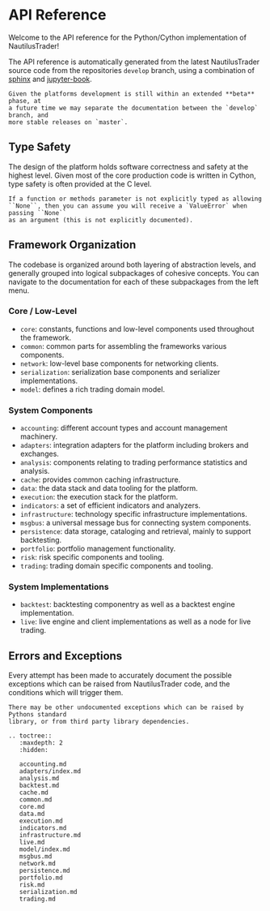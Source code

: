 # API Reference

Welcome to the API reference for the Python/Cython implementation of NautilusTrader!

The API reference is automatically generated from the latest NautilusTrader source 
code from the repositories `develop` branch, using a combination of [sphinx](https://www.sphinx-doc.org/en/master/)
and [jupyter-book](https://jupyterbook.org/intro.html).

```{note}
Given the platforms development is still within an extended **beta** phase, at
a future time we may separate the documentation between the `develop` branch, and
more stable releases on `master`.
```

## Type Safety
The design of the platform holds software correctness and safety at the highest level.
Given most of the core production code is written in Cython, type safety is often provided
at the C level.

```{note}
If a function or methods parameter is not explicitly typed as allowing
``None``, then you can assume you will receive a `ValueError` when passing ``None``
as an argument (this is not explicitly documented).
```

## Framework Organization
The codebase is organized around both layering of abstraction levels, and generally
grouped into logical subpackages of cohesive concepts. You can navigate to the documentation
for each of these subpackages from the left menu.

### Core / Low-Level
- `core`: constants, functions and low-level components used throughout the framework.
- `common`: common parts for assembling the frameworks various components.
- `network`: low-level base components for networking clients.
- `serialization`: serialization base components and serializer implementations.
- `model`: defines a rich trading domain model.

### System Components
- `accounting`: different account types and account management machinery.
- `adapters`: integration adapters for the platform including brokers and exchanges.
- `analysis`: components relating to trading performance statistics and analysis.
- `cache`: provides common caching infrastructure.
- `data`: the data stack and data tooling for the platform.
- `execution`: the execution stack for the platform.
- `indicators`: a set of efficient indicators and analyzers.
- `infrastructure`: technology specific infrastructure implementations.
- `msgbus`: a universal message bus for connecting system components.
- `persistence`: data storage, cataloging and retrieval, mainly to support backtesting.
- `portfolio`: portfolio management functionality.
- `risk`: risk specific components and tooling.
- `trading`: trading domain specific components and tooling.

### System Implementations
- `backtest`: backtesting componentry as well as a backtest engine implementation.
- `live`: live engine and client implementations as well as a node for live trading.

## Errors and Exceptions
Every attempt has been made to accurately document the possible exceptions which
can be raised from NautilusTrader code, and the conditions which will trigger them.

```{warning}
There may be other undocumented exceptions which can be raised by Pythons standard 
library, or from third party library dependencies.
```


```{eval-rst}
.. toctree::
   :maxdepth: 2
   :hidden:
   
   accounting.md
   adapters/index.md
   analysis.md
   backtest.md
   cache.md
   common.md
   core.md
   data.md
   execution.md
   indicators.md
   infrastructure.md
   live.md
   model/index.md
   msgbus.md
   network.md
   persistence.md
   portfolio.md
   risk.md
   serialization.md
   trading.md
```

